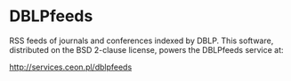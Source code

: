 DBLPfeeds
=========

RSS feeds of journals and conferences indexed by DBLP.
This software, distributed on the BSD 2-clause license,
powers the DBLPfeeds service at:

http://services.ceon.pl/dblpfeeds
